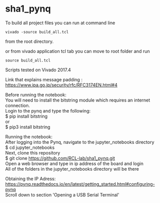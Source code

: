 # sha1_pynq

To build all project files you can run at command line

`vivado -source build_all.tcl ` 

from the root directory.

or from vivado application tcl tab
you can move to root folder and run

`source build_all.tcl`

Scripts tested on Vivado 2017.4

Link that explains message padding :
https://www.ipa.go.jp/security/rfc/RFC3174EN.html#4

Before running the notebook:  
You will need to install the bitstring module which requires an internet connection.  
Login to the pynq and type the following:  
$ pip install bitstring  
or  
$ pip3 install bitstring  

Running the notebook:  
After logging into the Pynq, navigate to the jupyter_notebooks directory  
$ cd jupyter_notebooks  
Next, clone this repository  
$ git clone https://github.com/RCL-lab/sha1_pynq.git  
Open a web browser and type in ip address of the board and login  
All of the folders in the jupyter_notebooks directory will be there

Obtaining the IP Adress:
https://pynq.readthedocs.io/en/latest/getting_started.html#configuring-pynq  
Scroll down to section 'Opening a USB Serial Terminal'
